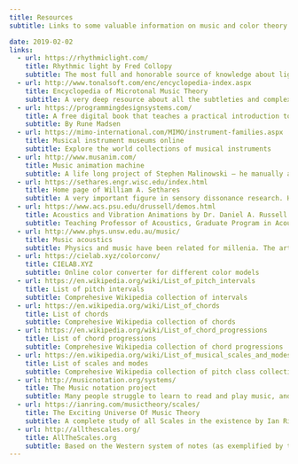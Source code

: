 ```yaml
---
title: Resources
subtitle: Links to some valuable information on music and color theory and more

date: 2019-02-02
links:
  - url: https://rhythmiclight.com/
    title: Rhythmic light by Fred Collopy
    subtitle: The most full and honorable source of knowledge about light to sound correspondences. Started in 1998 and still growing!
  - url: http://www.tonalsoft.com/enc/encyclopedia-index.aspx
    title: Encyclopedia of Microtonal Music Theory
    subtitle: A very deep resource about all the subtleties and complexities of music theory by [Joe Monzo](http://www.tonalsoft.com/enc/m/monzo-writings.aspx)
  - url: https://programmingdesignsystems.com/
    title: A free digital book that teaches a practical introduction to the new foundations of graphic design.
    subtitle: By Rune Madsen
  - url: https://mimo-international.com/MIMO/instrument-families.aspx
    title: Musical instrument museums online
    subtitle: Explore the world collections of musical instruments
  - url: http://www.musanim.com/
    title: Music animation machine
    subtitle: A life long project of Stephen Malinowski – he manually animates music pieces into nice visual playalongs. He uses blue color for the tonic (C) and accending colors for every next step of a fifth.
  - url: https://sethares.engr.wisc.edu/index.html
    title: Home page of William A. Sethares
    subtitle: A very important figure in sensory dissonance research. His book "Tuning, Timbre, Spectrum, Scale" gives a comprehensive understanding of many important music concepts in a scientifically based way.
  - url: https://www.acs.psu.edu/drussell/demos.html
    title: Acoustics and Vibration Animations by Dr. Daniel A. Russell
    subtitle: Teaching Professor of Acoustics, Graduate Program in Acoustics, The Pennsylvania State University. He created animations illustrating acoustics and vibration, waves and oscillation concepts.
  - url: http://www.phys.unsw.edu.au/music/
    title: Music acoustics
    subtitle: Physics and music have been related for millenia. The art and science of music acoustics are presented here, in musician-friendly format, as is our research in music science.
  - url: https://cielab.xyz/colorconv/
    title: CIELAB.XYZ
    subtitle: Online color converter for different color models
  - url: https://en.wikipedia.org/wiki/List_of_pitch_intervals
    title: List of pitch intervals
    subtitle: Comprehesive Wikipedia collection of intervals
  - url: https://en.wikipedia.org/wiki/List_of_chords
    title: List of chords
    subtitle: Comprehesive Wikipedia collection of chords
  - url: https://en.wikipedia.org/wiki/List_of_chord_progressions
    title: List of chord progressions
    subtitle: Comprehesive Wikipedia collection of chord progressions
  - url: https://en.wikipedia.org/wiki/List_of_musical_scales_and_modes
    title: List of scales and modes
    subtitle: Comprehesive Wikipedia collection of pitch class collections
  - url: http://musicnotation.org/systems/
    title: The Music notation project
    subtitle: Many people struggle to learn to read and play music, and many give up before they become proficient. Could a better notation system make reading, writing, and playing music more enjoyable and easier to learn? We think so.
  - url: https://ianring.com/musictheory/scales/
    title: The Exciting Universe Of Music Theory
    subtitle: A complete study of all Scales in the existence by Ian Ring. "The place for all you music theory nerds to geek out. Bask in the warm bath of wisdom, and be envied by all your peers with your deep knowledge of musical lore. "
  - url: http://allthescales.org/
    title: AllTheScales.org
    subtitle: Based on the Western system of notes (as exemplified by the piano keyboard), there are 1490 possible scales. 2 In other words, with the combined genius of medieval monks through Beethoven through Stravinsky and Coltrane, we've managed to explore roughly 1% of this musical terrain.
---
```


<script setup>
import resourceList from './list.vue'
</script>

<resource-list :tools="$frontmatter.links" />
